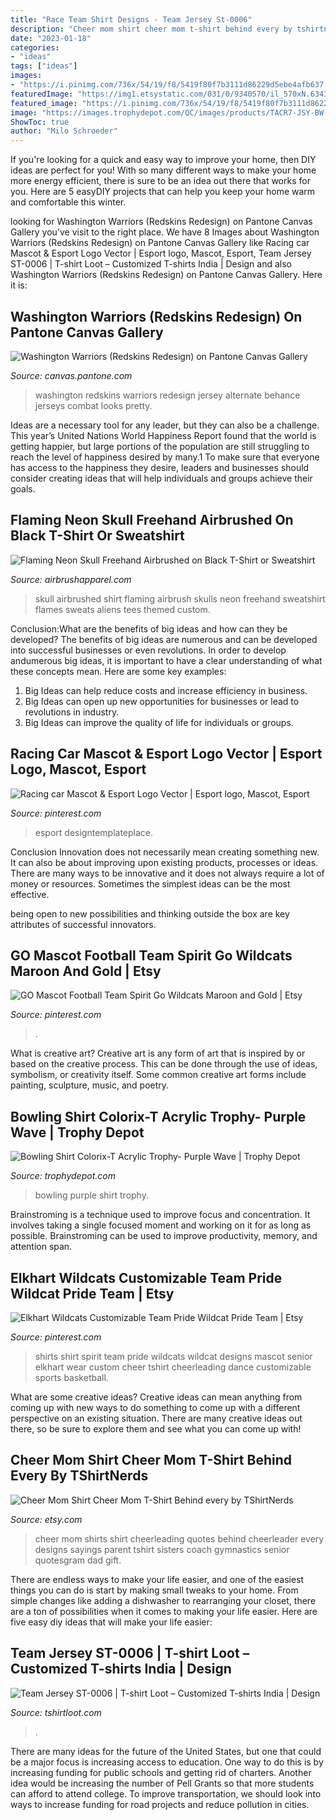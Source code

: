 ```yaml
---
title: "Race Team Shirt Designs - Team Jersey St-0006"
description: "Cheer mom shirt cheer mom t-shirt behind every by tshirtnerds"
date: "2023-01-18"
categories:
- "ideas"
tags: ["ideas"]
images:
- "https://i.pinimg.com/736x/54/19/f8/5419f80f7b3111d86229d5ebe4afb637.jpg"
featuredImage: "https://img1.etsystatic.com/031/0/9340570/il_570xN.634345733_r7gx.jpg"
featured_image: "https://i.pinimg.com/736x/54/19/f8/5419f80f7b3111d86229d5ebe4afb637.jpg"
image: "https://images.trophydepot.com/QC/images/products/TACR7-JSY-BW-PRPWV.jpg"
ShowToc: true
author: "Milo Schroeder"
---
```



If you're looking for a quick and easy way to improve your home, then DIY ideas are perfect for you! With so many different ways to make your home more energy efficient, there is sure to be an idea out there that works for you. Here are 5 easyDIY projects that can help you keep your home warm and comfortable this winter.

	

		
looking for Washington Warriors (Redskins Redesign) on Pantone Canvas Gallery you've visit to the right place. We have 8 Images about Washington Warriors (Redskins Redesign) on Pantone Canvas Gallery like Racing car Mascot &amp; Esport Logo Vector | Esport logo, Mascot, Esport, Team Jersey ST-0006 | T-shirt Loot – Customized T-shirts India | Design and also Washington Warriors (Redskins Redesign) on Pantone Canvas Gallery. Here it is:
		
    
## Washington Warriors (Redskins Redesign) On Pantone Canvas Gallery

<img loading=lazy src="http://m1.behance.net/rendition/modules/50721569/disp/d2f6a07e4dac6fe9a12aea537ee06781.jpg" onerror="this.onerror=null;this.src='https://tse1.mm.bing.net/th?id=OIP.MtrAHB7kI8R97INzvCIzewHaHI&amp;pid=15.1';" alt="Washington Warriors (Redskins Redesign) on Pantone Canvas Gallery">

_Source: canvas.pantone.com_

>washington redskins warriors redesign jersey alternate behance jerseys combat looks pretty. 

	

Ideas are a necessary tool for any leader, but they can also be a challenge. This year’s United Nations World Happiness Report found that the world is getting happier, but large portions of the population are still struggling to reach the level of happiness desired by many.1 To make sure that everyone has access to the happiness they desire, leaders and businesses should consider creating ideas that will help individuals and groups achieve their goals.

    
## Flaming Neon Skull Freehand Airbrushed On Black T-Shirt Or Sweatshirt

<img loading=lazy src="http://cdn.shopify.com/s/files/1/1007/8672/products/Flaming_skull_airbrushed_black_shirt_grande.JPG?v=1455757366" onerror="this.onerror=null;this.src='https://tse2.mm.bing.net/th?id=OIP.CJ39o7ttc3tdzpmF7HXkPwHaFj&amp;pid=15.1';" alt="Flaming Neon Skull Freehand Airbrushed on Black T-Shirt or Sweatshirt">

_Source: airbrushapparel.com_

>skull airbrushed shirt flaming airbrush skulls neon freehand sweatshirt flames sweats aliens tees themed custom. 

	

Conclusion:What are the benefits of big ideas and how can they be developed?
The benefits of big ideas are numerous and can be developed into successful businesses or even revolutions. In order to develop andumerous big ideas, it is important to have a clear understanding of what these concepts mean. Here are some key examples: 
1. Big Ideas can help reduce costs and increase efficiency in business. 
2. Big Ideas can open up new opportunities for businesses or lead to revolutions in industry. 
3. Big Ideas can improve the quality of life for individuals or groups.

    
## Racing Car Mascot &amp; Esport Logo Vector | Esport Logo, Mascot, Esport

<img loading=lazy src="https://i.pinimg.com/736x/a6/06/d4/a606d4bd8160478d5f600d60ce6bd98b.jpg" onerror="this.onerror=null;this.src='https://tse2.mm.bing.net/th?id=OIP.tSGXvt3-xgouwDgaas-aSgHaIu&amp;pid=15.1';" alt="Racing car Mascot &amp; Esport Logo Vector | Esport logo, Mascot, Esport">

_Source: pinterest.com_

>esport designtemplateplace. 

	

Conclusion
Innovation does not necessarily mean creating something new. It can also be about improving upon existing products, processes or ideas.
There are many ways to be innovative and it does not always require a lot of money or resources. Sometimes the simplest ideas can be the most effective.

 being open to new possibilities and thinking outside the box are key attributes of successful innovators.

    
## GO Mascot Football Team Spirit Go Wildcats Maroon And Gold | Etsy

<img loading=lazy src="https://i.pinimg.com/736x/9f/dc/42/9fdc4221bb10ade7bc9c54c3ffa70bd4.jpg" onerror="this.onerror=null;this.src='https://tse2.mm.bing.net/th?id=OIP.0Zg-sc7pVwnDOWunCHeKHQHaJ4&amp;pid=15.1';" alt="GO Mascot Football Team Spirit Go Wildcats Maroon and Gold | Etsy">

_Source: pinterest.com_

>. 

	

What is creative art?
Creative art is any form of art that is inspired by or based on the creative process. This can be done through the use of ideas, symbolism, or creativity itself. Some common creative art forms include painting, sculpture, music, and poetry.

    
## Bowling Shirt Colorix-T Acrylic Trophy- Purple Wave | Trophy Depot

<img loading=lazy src="https://images.trophydepot.com/QC/images/products/TACR7-JSY-BW-PRPWV.jpg" onerror="this.onerror=null;this.src='https://tse4.mm.bing.net/th?id=OIP.G8c9bP5YezeuFyUWioVEKgHaLJ&amp;pid=15.1';" alt="Bowling Shirt Colorix-T Acrylic Trophy- Purple Wave | Trophy Depot">

_Source: trophydepot.com_

>bowling purple shirt trophy. 

	

Brainstroming is a technique used to improve focus and concentration. It involves taking a single focused moment and working on it for as long as possible. Brainstroming can be used to improve productivity, memory, and attention span.

    
## Elkhart Wildcats Customizable Team Pride Wildcat Pride Team | Etsy

<img loading=lazy src="https://i.pinimg.com/736x/54/19/f8/5419f80f7b3111d86229d5ebe4afb637.jpg" onerror="this.onerror=null;this.src='https://tse1.mm.bing.net/th?id=OIP.KzQSm7di5BGK9cR7FfzbhQHaJ4&amp;pid=15.1';" alt="Elkhart Wildcats Customizable Team Pride Wildcat Pride Team | Etsy">

_Source: pinterest.com_

>shirts shirt spirit team pride wildcats wildcat designs mascot senior elkhart wear custom cheer tshirt cheerleading dance customizable sports basketball. 

	

What are some creative ideas?
Creative ideas can mean anything from coming up with new ways to do something to come up with a different perspective on an existing situation. There are many creative ideas out there, so be sure to explore them and see what you can come up with!

    
## Cheer Mom Shirt Cheer Mom T-Shirt Behind Every By TShirtNerds

<img loading=lazy src="https://img1.etsystatic.com/031/0/9340570/il_570xN.634345733_r7gx.jpg" onerror="this.onerror=null;this.src='https://tse4.mm.bing.net/th?id=OIP.W-N8Dq7W6knzox9HBWjgOgHaJJ&amp;pid=15.1';" alt="Cheer Mom Shirt Cheer Mom T-Shirt Behind every by TShirtNerds">

_Source: etsy.com_

>cheer mom shirts shirt cheerleading quotes behind cheerleader every designs sayings parent tshirt sisters coach gymnastics senior quotesgram dad gift. 

	

There are endless ways to make your life easier, and one of the easiest things you can do is start by making small tweaks to your home. From simple changes like adding a dishwasher to rearranging your closet, there are a ton of possibilities when it comes to making your life easier. Here are five easy diy ideas that will make your life easier: 

    
## Team Jersey ST-0006 | T-shirt Loot – Customized T-shirts India | Design

<img loading=lazy src="http://www.tshirtloot.com/wp-content/uploads/2018/02/both-2-1.png" onerror="this.onerror=null;this.src='https://tse3.mm.bing.net/th?id=OIP.yObu6aH50qXB0oYGcEUopwHaHa&amp;pid=15.1';" alt="Team Jersey ST-0006 | T-shirt Loot – Customized T-shirts India | Design">

_Source: tshirtloot.com_

>. 

	

There are many ideas for the future of the United States, but one that could be a major focus is increasing access to education. One way to do this is by increasing funding for public schools and getting rid of charters. Another idea would be increasing the number of Pell Grants so that more students can afford to attend college. To improve transportation, we should look into ways to increase funding for road projects and reduce pollution in cities.

